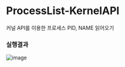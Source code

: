 # ProcessList-KernelAPI
커널 API를 이용한 프로세스 PID, NAME 읽어오기

### 실행결과
![image](https://user-images.githubusercontent.com/35417717/166187760-5986a900-39ca-4812-b54c-99a08eea7a78.png)

